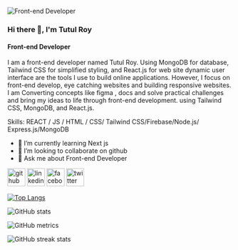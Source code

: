 ![Front-end Developer](https://pbs.twimg.com/profile_banners/1682562572120379392/1719943650/1080x360)
### Hi there 👋, I'm Tutul Roy
#### Front-end Developer


I am a front-end developer named Tutul Roy.
Using MongoDB for database, Tailwind CSS for simplified styling, and React.js for web site dynamic user interface are the tools I use to build online applications. However, I focus on front-end develop, eye catching websites and building responsive websites.
I am Converting concepts like figma , docs and solve practical challenges and bring my ideas to life through front-end development. using Tailwind CSS, MongoDB, and React.js.

Skills:  REACT / JS / HTML / CSS/ Tailwind CSS/Firebase/Node.js/ Express.js/MongoDB

- 🌱 I’m currently learning Next js 
- 👯 I’m looking to collaborate on github 
- 💬 Ask me about  Front-end Developer 


[<img src='https://cdn.jsdelivr.net/npm/simple-icons@3.0.1/icons/github.svg' alt='github' height='40'>](https://github.com/TUTULROY)  [<img src='https://cdn.jsdelivr.net/npm/simple-icons@3.0.1/icons/linkedin.svg' alt='linkedin' height='40'>](https://www.linkedin.com/in/tutul-roy-22tr/)  [<img src='https://cdn.jsdelivr.net/npm/simple-icons@3.0.1/icons/facebook.svg' alt='facebook' height='40'>](https://www.facebook.com/tutulroy.1.2.3)  [<img src='https://cdn.jsdelivr.net/npm/simple-icons@3.0.1/icons/twitter.svg' alt='twitter' height='40'>](https://twitter.com/@Tutul_roy9622)  

[![Top Langs](https://github-readme-stats.vercel.app/api/top-langs/?username=TUTULROY)](https://github.com/anuraghazra/github-readme-stats)

![GitHub stats](https://github-readme-stats.vercel.app/api?username=TUTULROY&show_icons=true&count_private=true)  

![GitHub metrics](https://metrics.lecoq.io/TUTULROY)  

![GitHub streak stats](https://streak-stats.demolab.com/?user=TUTULROY)  

